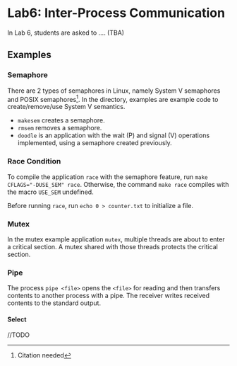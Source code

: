 # Lab6: Inter-Process Communication

In Lab 6, students are asked to .... (TBA)

## Examples

### Semaphore

There are 2 types of semaphores in Linux, namely System V semaphores and POSIX semaphores[^semaphore-type]. In the directory, examples are example code to create/remove/use System V semantics.

[^semaphore-type]: Citation needed

- `makesem` creates a semaphore.
- `rmsem` removes a semaphore.
- `doodle` is an application with the wait (P) and signal (V) operations implemented, using a semaphore created previously.

### Race Condition

To compile the application `race` with the semaphore feature, run `make CFLAGS="-DUSE_SEM" race`. Otherwise, the command `make race` compiles with the macro `USE_SEM` undefined.

Before running `race`, run `echo 0 > counter.txt` to initialize a file.

### Mutex

In the mutex example application `mutex`, multiple threads are about to enter a critical section. A mutex shared with those threads protects the critical section.

### Pipe

The process `pipe <file>` opens the `<file>` for reading and then transfers contents to another process with a pipe. The receiver writes received contents to the standard output.

#### Select

//TODO
